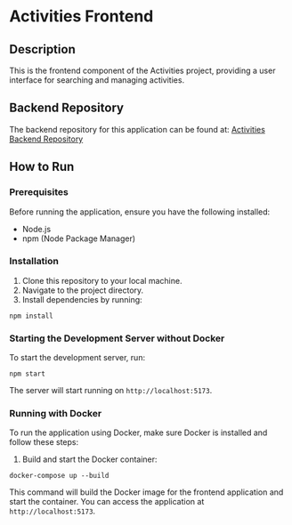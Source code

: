 # Activities Frontend

## Description

This is the frontend component of the Activities project, providing a user interface for searching and managing activities.

## Backend Repository

The backend repository for this application can be found at:
[Activities Backend Repository](https://github.com/Hossam-Ali/activities-backend)

## How to Run

### Prerequisites

Before running the application, ensure you have the following installed:

- Node.js
- npm (Node Package Manager)

### Installation

1. Clone this repository to your local machine.
2. Navigate to the project directory.
3. Install dependencies by running:

```
npm install
```

### Starting the Development Server without Docker

To start the development server, run:

```
npm start
```

The server will start running on `http://localhost:5173`.

### Running with Docker

To run the application using Docker, make sure Docker is installed and follow these steps:

1. Build and start the Docker container:

```
docker-compose up --build
```

This command will build the Docker image for the frontend application and start the container. You can access the application at `http://localhost:5173`.
